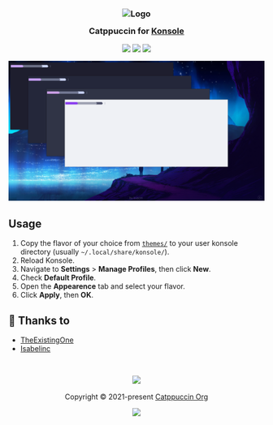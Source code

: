 <h3 align="center">
	<img src="https://raw.githubusercontent.com/catppuccin/catppuccin/main/assets/logos/exports/1544x1544_circle.png" width="100" alt="Logo"/><br/>
	<img src="https://raw.githubusercontent.com/catppuccin/catppuccin/main/assets/misc/transparent.png" height="30" width="0px"/>
	Catppuccin for <a href="https://konsole.kde.org/">Konsole</a>
	<img src="https://raw.githubusercontent.com/catppuccin/catppuccin/main/assets/misc/transparent.png" height="30" width="0px"/>
</h3>

<p align="center">
	<a href="https://github.com/catppuccin/konsole/stargazers"><img src="https://img.shields.io/github/stars/catppuccin/konsole?colorA=363a4f&colorB=b7bdf8&style=for-the-badge"></a>
	<a href="https://github.com/catppuccin/konsole/issues"><img src="https://img.shields.io/github/issues/catppuccin/konsole?colorA=363a4f&colorB=f5a97f&style=for-the-badge"></a>
	<a href="https://github.com/catppuccin/konsole/contributors"><img src="https://img.shields.io/github/contributors/catppuccin/konsole?colorA=363a4f&colorB=a6da95&style=for-the-badge"></a>
</p>

<p align="center">
	<img src="assets/konsole.png"/>
</p>

## Usage

1. Copy the flavor of your choice from [`themes/`](./themes/) to your user konsole directory (usually `~/.local/share/konsole/`).
2. Reload Konsole.
3. Navigate to **Settings** > **Manage Profiles**, then click **New**.
4. Check **Default Profile**.
5. Open the **Appearence** tab and select your flavor.
6. Click **Apply**, then **OK**.

## 💝 Thanks to

- [TheExistingOne](https://github.com/TheExistingOne)
- [Isabelinc](https://github.com/Isabelincorp)

&nbsp;

<p align="center">
	<img src="https://raw.githubusercontent.com/catppuccin/catppuccin/main/assets/footers/gray0_ctp_on_line.svg?sanitize=true" />
</p>

<p align="center">
	Copyright &copy; 2021-present <a href="https://github.com/catppuccin" target="_blank">Catppuccin Org</a>
</p>

<p align="center">
	<a href="https://github.com/catppuccin/catppuccin/blob/main/LICENSE"><img src="https://img.shields.io/static/v1.svg?style=for-the-badge&label=License&message=MIT&logoColor=d9e0ee&colorA=363a4f&colorB=b7bdf8"/></a>
</p>
